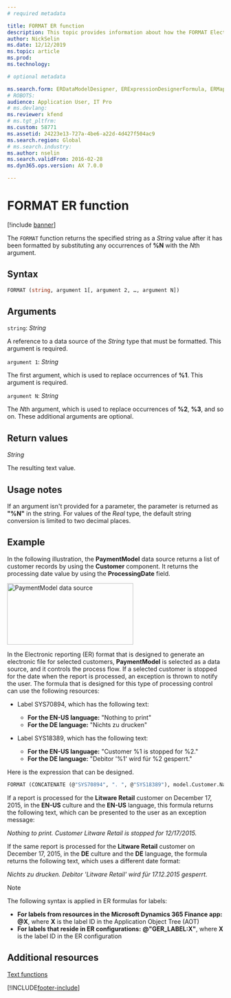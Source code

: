 ```yaml
---
# required metadata

title: FORMAT ER function
description: This topic provides information about how the FORMAT Electronic reporting (ER) function is used.
author: NickSelin
ms.date: 12/12/2019
ms.topic: article
ms.prod: 
ms.technology: 

# optional metadata

ms.search.form: ERDataModelDesigner, ERExpressionDesignerFormula, ERMappedFormatDesigner, ERModelMappingDesigner
# ROBOTS: 
audience: Application User, IT Pro
# ms.devlang: 
ms.reviewer: kfend
# ms.tgt_pltfrm: 
ms.custom: 58771
ms.assetid: 24223e13-727a-4be6-a22d-4d427f504ac9
ms.search.region: Global
# ms.search.industry: 
ms.author: nselin
ms.search.validFrom: 2016-02-28
ms.dyn365.ops.version: AX 7.0.0

---
```


# FORMAT ER function

[!include [banner](../includes/banner.md)]

The `FORMAT` function returns the specified string as a *String* value after it has been formatted by substituting any occurrences of **%N** with the *N*th argument.

## Syntax

```vb
FORMAT (string, argument 1[, argument 2, …, argument N])
```

## Arguments

`string`: *String*

A reference to a data source of the *String* type that must be formatted. This argument is required.

`argument 1`: *String*

The first argument, which is used to replace occurrences of **%1**. This argument is required.

`argument N`: *String*

The *N*th argument, which is used to replace occurrences of **%2**, **%3**, and so on. These additional arguments are optional.

## Return values

*String*

The resulting text value.

## Usage notes

If an argument isn't provided for a parameter, the parameter is returned as **"%N"** in the string. For values of the *Real* type, the default string conversion is limited to two decimal places.

## Example

In the following illustration, the **PaymentModel** data source returns a list of customer records by using the **Customer** component. It returns the processing date value by using the **ProcessingDate** field.

<a href="./media/picture-format-datasource.jpg"><img src="./media/picture-format-datasource.jpg" alt="PaymentModel data source" class="alignnone wp-image-290751 size-full" width="293" height="143" /></a>

In the Electronic reporting (ER) format that is designed to generate an electronic file for selected customers, **PaymentModel** is selected as a data source, and it controls the process flow. If a selected customer is stopped for the date when the report is processed, an exception is thrown to notify the user. The formula that is designed for this type of processing control can use the following resources:

- Label SYS70894, which has the following text:

    - **For the EN-US language:** "Nothing to print"
    - **For the DE language:** "Nichts zu drucken"

- Label SYS18389, which has the following text:

    - **For the EN-US language:** "Customer %1 is stopped for %2."
    - **For the DE language:** "Debitor '%1' wird für %2 gesperrt."

Here is the expression that can be designed.

```vb
FORMAT (CONCATENATE (@"SYS70894", ". ", @"SYS18389"), model.Customer.Name, DATETIMEFORMAT (model.ProcessingDate, "d"))
```

If a report is processed for the **Litware Retail** customer on December 17, 2015, in the **EN-US** culture and the **EN-US** language, this formula returns the following text, which can be presented to the user as an exception message:

*Nothing to print. Customer Litware Retail is stopped for 12/17/2015.*

If the same report is processed for the **Litware Retail** customer on December 17, 2015, in the **DE** culture and the **DE** language, the formula returns the following text, which uses a different date format:

*Nichts zu drucken. Debitor 'Litware Retail' wird für 17.12.2015 gesperrt.*

>[!NOTE]
> The following syntax is applied in ER formulas for labels:
>
> - **For labels from resources in the Microsoft Dynamics 365 Finance app:** **\@X**, where **X** is the label ID in the Application Object Tree (AOT)
> - **For labels that reside in ER configurations:** **@"GER_LABEL:X"**, where **X** is the label ID in the ER configuration

## Additional resources

[Text functions](er-functions-category-text.md)


[!INCLUDE[footer-include](../../../includes/footer-banner.md)]